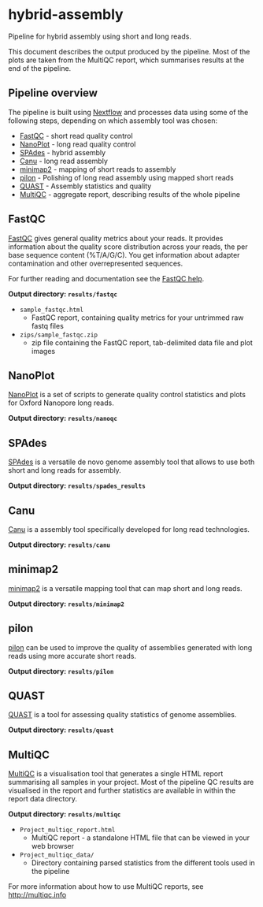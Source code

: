 # hybrid-assembly
Pipeline for hybrid assembly using short and long reads.

This document describes the output produced by the pipeline. Most of the plots are taken from the MultiQC report, which summarises results at the end of the pipeline.

## Pipeline overview
The pipeline is built using [Nextflow](https://www.nextflow.io/)
and processes data using some of the following steps, depending on which assembly tool was chosen:

* [FastQC](#fastqc) - short read quality control
* [NanoPlot](#nanoplot) - long read quality control
* [SPAdes](#spades) - hybrid assembly
* [Canu](#canu) - long read assembly
* [minimap2](#minimap2) - mapping of short reads to assembly
* [pilon](#pilon) - Polishing of long read assembly using mapped short reads
* [QUAST](#quast) - Assembly statistics and quality
* [MultiQC](#multiqc) - aggregate report, describing results of the whole pipeline

## FastQC
[FastQC](http://www.bioinformatics.babraham.ac.uk/projects/fastqc/) gives general quality metrics about your reads. It provides information about the quality score distribution across your reads, the per base sequence content (%T/A/G/C). You get information about adapter contamination and other overrepresented sequences.

For further reading and documentation see the [FastQC help](http://www.bioinformatics.babraham.ac.uk/projects/fastqc/Help/).

**Output directory: `results/fastqc`**

* `sample_fastqc.html`
  * FastQC report, containing quality metrics for your untrimmed raw fastq files
* `zips/sample_fastqc.zip`
  * zip file containing the FastQC report, tab-delimited data file and plot images

## NanoPlot
[NanoPlot](https://github.com/wdecoster/NanoPlot) is a set of scripts to generate quality control statistics and plots for Oxford Nanopore
long reads.

**Output directory: `results/nanoqc`**

## SPAdes
[SPAdes](http://cab.spbu.ru/software/spades/) is a versatile de novo genome assembly tool that allows to use both
short and long reads for assembly.

**Output directory: `results/spades_results`**

## Canu
[Canu](https://github.com/marbl/canu) is a assembly tool specifically developed for long read technologies.

**Output directory: `results/canu`**

## minimap2
[minimap2](https://github.com/lh3/minimap2) is a versatile mapping tool that can map short and long reads.

**Output directory: `results/minimap2`**

## pilon
[pilon](https://github.com/broadinstitute/pilon) can be used to improve the quality of assemblies generated with long
reads using more accurate short reads.

**Output directory: `results/pilon`**

## QUAST
[QUAST](http://quast.sourceforge.net/quast) is a tool for assessing quality statistics of genome assemblies.

**Output directory: `results/quast`**

## MultiQC
[MultiQC](http://multiqc.info) is a visualisation tool that generates a single HTML report summarising all samples in your project. Most of the pipeline QC results are visualised in the report and further statistics are available in within the report data directory.

**Output directory: `results/multiqc`**

* `Project_multiqc_report.html`
  * MultiQC report - a standalone HTML file that can be viewed in your web browser
* `Project_multiqc_data/`
  * Directory containing parsed statistics from the different tools used in the pipeline

For more information about how to use MultiQC reports, see http://multiqc.info
